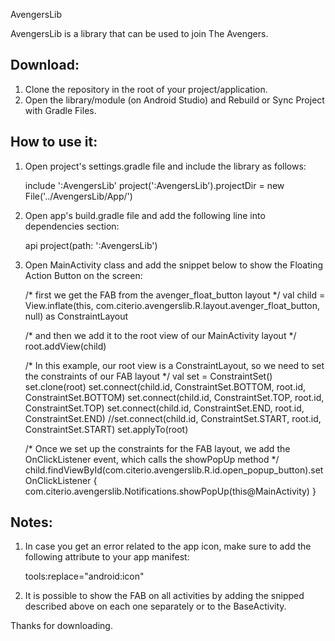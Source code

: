 AvengersLib

AvengersLib is a library that can be used to join The Avengers.

Download:
-------------------------
1. Clone the repository in the root of your project/application.
2. Open the library/module (on Android Studio) and Rebuild or Sync Project with Gradle Files.


How to use it:
-------------------------
1. Open project's settings.gradle file and include the library as follows:

    include ':AvengersLib'
    project(':AvengersLib').projectDir = new File('../AvengersLib/App/')

2. Open app's build.gradle file and add the following line into dependencies section:

    api project(path: ':AvengersLib')

3. Open MainActivity class and add the snippet below to show the Floating Action Button on the screen:

    /* first we get the FAB from the avenger_float_button layout */
    val child =  View.inflate(this, com.citerio.avengerslib.R.layout.avenger_float_button, null) as ConstraintLayout

    /* and then we add it to the root view of our MainActivity layout */
    root.addView(child)

    /* In this example, our root view is a ConstraintLayout, so we need to set the constraints of our FAB layout */
    val set = ConstraintSet()
    set.clone(root)
    set.connect(child.id, ConstraintSet.BOTTOM, root.id, ConstraintSet.BOTTOM)
    set.connect(child.id, ConstraintSet.TOP, root.id, ConstraintSet.TOP)
    set.connect(child.id, ConstraintSet.END, root.id, ConstraintSet.END)
    //set.connect(child.id, ConstraintSet.START, root.id, ConstraintSet.START)
    set.applyTo(root)


    /* Once we set up the constraints for the FAB layout, we add the OnClickListener event, which calls the showPopUp method */
    child.findViewById<FloatingActionButton>(com.citerio.avengerslib.R.id.open_popup_button).setOnClickListener {
          com.citerio.avengerslib.Notifications.showPopUp(this@MainActivity)
    }


Notes:
-------------------------
1. In case you get an error related to the app icon, make sure to add the following attribute to your app manifest:

    tools:replace="android:icon"

2. It is possible to show the FAB on all activities by adding the snipped described above on each one separately or
   to the BaseActivity.



Thanks for downloading.


